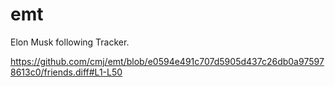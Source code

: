 # emt
Elon Musk following Tracker.

https://github.com/cmj/emt/blob/e0594e491c707d5905d437c26db0a975978613c0/friends.diff#L1-L50
